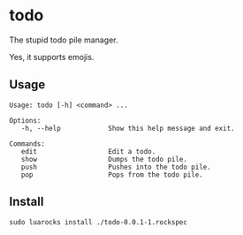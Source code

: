 # todo

The stupid todo pile manager.

Yes, it supports emojis.

## Usage

```
Usage: todo [-h] <command> ...

Options:
   -h, --help            Show this help message and exit.

Commands:
   edit                  Edit a todo.
   show                  Dumps the todo pile.
   push                  Pushes into the todo pile.
   pop                   Pops from the todo pile.
```

## Install

```
sudo luarocks install ./todo-0.0.1-1.rockspec
```
